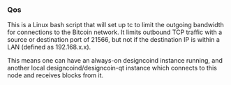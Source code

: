 ### Qos ###

This is a Linux bash script that will set up tc to limit the outgoing bandwidth for connections to the Bitcoin network. It limits outbound TCP traffic with a source or destination port of 21566, but not if the destination IP is within a LAN (defined as 192.168.x.x).

This means one can have an always-on designcoind instance running, and another local designcoind/designcoin-qt instance which connects to this node and receives blocks from it.
